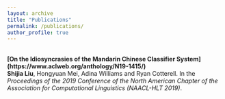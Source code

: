 ```yaml
---
layout: archive
title: "Publications"
permalink: /publications/
author_profile: true
---
```


<br>
<b>[On the Idiosyncrasies of the Mandarin Chinese Classifier System](https://www.aclweb.org/anthology/N19-1415/)</b><br>
<b>Shijia Liu</b>, Hongyuan Mei, Adina Williams and Ryan Cotterell.
In the <i>Proceedings of the 2019 Conference of the North American Chapter of the Association for Computational Linguistics (NAACL-HLT 2019)</i>.

